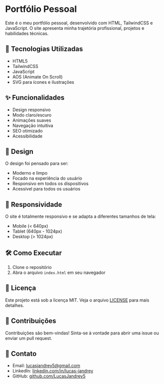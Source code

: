 # Portfólio Pessoal

Este é o meu portfólio pessoal, desenvolvido com HTML, TailwindCSS e JavaScript. O site apresenta minha trajetória profissional, projetos e habilidades técnicas.

## 🚀 Tecnologias Utilizadas

- HTML5
- TailwindCSS
- JavaScript
- AOS (Animate On Scroll)
- SVG para ícones e ilustrações

## ✨ Funcionalidades

- Design responsivo
- Modo claro/escuro
- Animações suaves
- Navegação intuitiva
- SEO otimizado
- Acessibilidade

## 🎨 Design

O design foi pensado para ser:

- Moderno e limpo
- Focado na experiência do usuário
- Responsivo em todos os dispositivos
- Acessível para todos os usuários

## 📱 Responsividade

O site é totalmente responsivo e se adapta a diferentes tamanhos de tela:

- Mobile (< 640px)
- Tablet (640px - 1024px)
- Desktop (> 1024px)

## 🛠️ Como Executar

1. Clone o repositório
2. Abra o arquivo `index.html` em seu navegador

## 📝 Licença

Este projeto está sob a licença MIT. Veja o arquivo [LICENSE](LICENSE) para mais detalhes.

## 🤝 Contribuições

Contribuições são bem-vindas! Sinta-se à vontade para abrir uma issue ou enviar um pull request.

## 📧 Contato

- Email: lucasjandrey5@gmail.com
- LinkedIn: [linkedin.com/in/lucas-jandrey](https://linkedin.com/in/lucas-jandrey)
- GitHub: [github.com/LucasJandrey5](https://github.com/LucasJandrey5)

